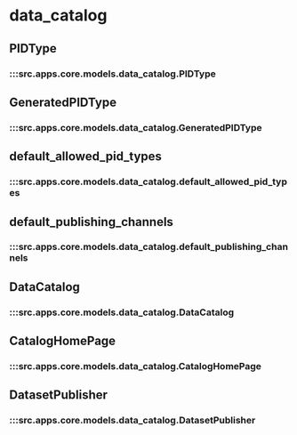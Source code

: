 # data_catalog

## PIDType

### :::src.apps.core.models.data_catalog.PIDType

## GeneratedPIDType

### :::src.apps.core.models.data_catalog.GeneratedPIDType

## default_allowed_pid_types

### :::src.apps.core.models.data_catalog.default_allowed_pid_types

## default_publishing_channels

### :::src.apps.core.models.data_catalog.default_publishing_channels

## DataCatalog

### :::src.apps.core.models.data_catalog.DataCatalog

## CatalogHomePage

### :::src.apps.core.models.data_catalog.CatalogHomePage

## DatasetPublisher

### :::src.apps.core.models.data_catalog.DatasetPublisher

